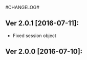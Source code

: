 #CHANGELOG#

Ver 2.0.1 [2016-07-11]:
-------------------------------
 - Fixed session object


Ver 2.0.0 [2016-07-10]:
-------------------------------


